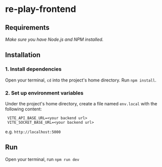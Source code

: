# re-play-frontend
## Requirements
*Make sure you have Node.js and NPM installed.*
## Installation
### 1. Install dependencies
Open your terminal, `cd` into the project's home directory. Run `npm install`.
### 2. Set up environment variables
Under the project's home directory, create a file named `env.local` with the following content:
```
 VITE_API_BASE_URL=<your backend url>
 VITE_SOCKET_BASE_URL=<your backend url>
```
e.g. `http://localhost:5000`
## Run
Open your terminal, run `npm run dev`
